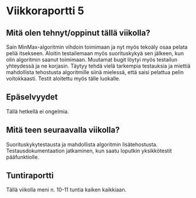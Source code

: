 # Viikkoraportti 5
## Mitä olen tehnyt/oppinut tällä viikolla?
Sain MinMax-algoritmin vihdoin toimimaan ja nyt myös tekoäly osaa pelata peliä itsekseen. Aloitin testailemaan myös suorituskykyä sen jälkeen, kun olin algoritmin saanut toimimaan. Muutamat bugit löytyi myös testailun yhteydessä ja ne korjasin. Täytyy tehdä vielä tarkempia testauksia ja miettiä mahdollista tehostusta algoritmille siinä mielessä, että saisi pelattua pelin voitokkaasti.
Testit aloitettu myös tälle luokalle.

## Epäselvyydet
Tällä hetkellä ei ongelmia.

## Mitä teen seuraavalla viikolla?
Suorituskykytestausta ja mahdollista algoritmin lisätehostusta. Testausdokumentaation jatkaminen, kun saatu loputkin yksikkötestit pääfunktiolle.

## Tuntiraportti
Tällä viikolla meni n. 10-11 tuntia kaiken kaikkiaan.
